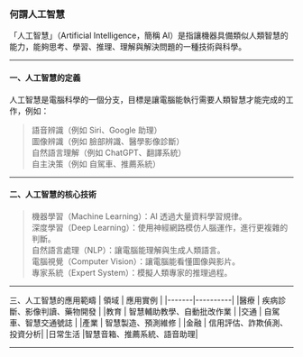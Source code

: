 ### 何謂人工智慧
「人工智慧」（Artificial Intelligence，簡稱 AI）是指讓機器具備類似人類智慧的能力，能夠思考、學習、推理、理解與解決問題的一種技術與科學。

<hr>

#### 一、人工智慧的定義 <br>
人工智慧是電腦科學的一個分支，目標是讓電腦能執行需要人類智慧才能完成的工作，例如：<br>
> 語音辨識（例如 Siri、Google 助理） <br>
> 圖像辨識（例如 臉部辨識、醫學影像診斷） <br>
> 自然語言理解（例如 ChatGPT、翻譯系統）<br>
> 自主決策（例如 自駕車、推薦系統）<br>
 
<hr>

#### 二、人工智慧的核心技術 <br>
> 機器學習（Machine Learning）：AI 透過大量資料學習規律。 <br>
> 深度學習（Deep Learning）：使用神經網路模仿人腦運作，進行更複雜的判斷。 <br>
> 自然語言處理（NLP）：讓電腦能理解與生成人類語言。 <br>
> 電腦視覺（Computer Vision）：讓電腦能看懂圖像與影片。 <br>
> 專家系統（Expert System）：模擬人類專家的推理過程。 <br>

<hr>

三、人工智慧的應用範疇
| 領域	| 應用實例 |
|-------|----------|
|醫療	| 疾病診斷、影像判讀、藥物開發 |
|教育	| 智慧輔助教學、自動批改作業 |
|交通	| 自駕車、智慧交通號誌 |
|產業	| 智慧製造、預測維修 |
|金融	| 信用評估、詐欺偵測、投資分析|
|日常生活	|智慧音箱、推薦系統、語音助理|

<hr>
